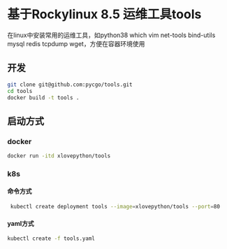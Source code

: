 # 基于Rockylinux 8.5   运维工具tools

在linux中安装常用的运维工具，如python38 which vim net-tools bind-utils mysql redis tcpdump wget，方便在容器环境使用

## 开发

```bash
git clone git@github.com:pycgo/tools.git
cd tools
docker build -t tools .
```



## 启动方式

### docker

```bash
docker run -itd xlovepython/tools
```

### k8s

#### 命令方式

```bash
 kubectl create deployment tools --image=xlovepython/tools --port=80
```

#### yaml方式

```bash
kubectl create -f tools.yaml
```

